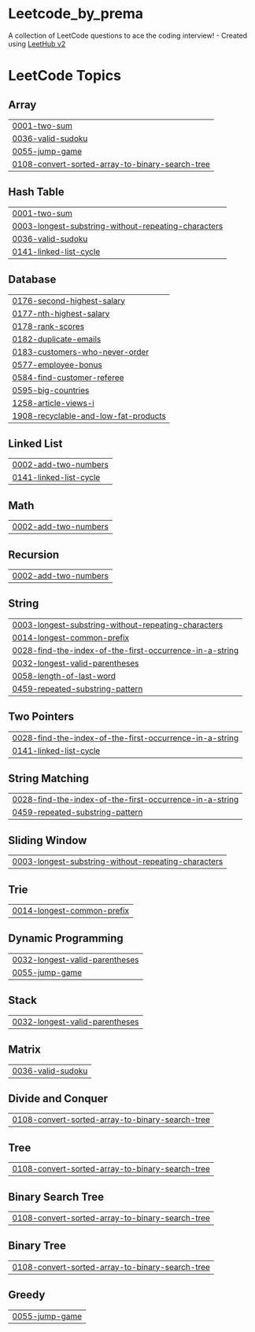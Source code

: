 # Leetcode_by_prema
A collection of LeetCode questions to ace the coding interview! - Created using [LeetHub v2](https://github.com/arunbhardwaj/LeetHub-2.0)

<!---LeetCode Topics Start-->
# LeetCode Topics
## Array
|  |
| ------- |
| [0001-two-sum](https://github.com/PremaDongare/Leetcode_by_prema/tree/master/0001-two-sum) |
| [0036-valid-sudoku](https://github.com/PremaDongare/Leetcode_by_prema/tree/master/0036-valid-sudoku) |
| [0055-jump-game](https://github.com/PremaDongare/Leetcode_by_prema/tree/master/0055-jump-game) |
| [0108-convert-sorted-array-to-binary-search-tree](https://github.com/PremaDongare/Leetcode_by_prema/tree/master/0108-convert-sorted-array-to-binary-search-tree) |
## Hash Table
|  |
| ------- |
| [0001-two-sum](https://github.com/PremaDongare/Leetcode_by_prema/tree/master/0001-two-sum) |
| [0003-longest-substring-without-repeating-characters](https://github.com/PremaDongare/Leetcode_by_prema/tree/master/0003-longest-substring-without-repeating-characters) |
| [0036-valid-sudoku](https://github.com/PremaDongare/Leetcode_by_prema/tree/master/0036-valid-sudoku) |
| [0141-linked-list-cycle](https://github.com/PremaDongare/Leetcode_by_prema/tree/master/0141-linked-list-cycle) |
## Database
|  |
| ------- |
| [0176-second-highest-salary](https://github.com/PremaDongare/Leetcode_by_prema/tree/master/0176-second-highest-salary) |
| [0177-nth-highest-salary](https://github.com/PremaDongare/Leetcode_by_prema/tree/master/0177-nth-highest-salary) |
| [0178-rank-scores](https://github.com/PremaDongare/Leetcode_by_prema/tree/master/0178-rank-scores) |
| [0182-duplicate-emails](https://github.com/PremaDongare/Leetcode_by_prema/tree/master/0182-duplicate-emails) |
| [0183-customers-who-never-order](https://github.com/PremaDongare/Leetcode_by_prema/tree/master/0183-customers-who-never-order) |
| [0577-employee-bonus](https://github.com/PremaDongare/Leetcode_by_prema/tree/master/0577-employee-bonus) |
| [0584-find-customer-referee](https://github.com/PremaDongare/Leetcode_by_prema/tree/master/0584-find-customer-referee) |
| [0595-big-countries](https://github.com/PremaDongare/Leetcode_by_prema/tree/master/0595-big-countries) |
| [1258-article-views-i](https://github.com/PremaDongare/Leetcode_by_prema/tree/master/1258-article-views-i) |
| [1908-recyclable-and-low-fat-products](https://github.com/PremaDongare/Leetcode_by_prema/tree/master/1908-recyclable-and-low-fat-products) |
## Linked List
|  |
| ------- |
| [0002-add-two-numbers](https://github.com/PremaDongare/Leetcode_by_prema/tree/master/0002-add-two-numbers) |
| [0141-linked-list-cycle](https://github.com/PremaDongare/Leetcode_by_prema/tree/master/0141-linked-list-cycle) |
## Math
|  |
| ------- |
| [0002-add-two-numbers](https://github.com/PremaDongare/Leetcode_by_prema/tree/master/0002-add-two-numbers) |
## Recursion
|  |
| ------- |
| [0002-add-two-numbers](https://github.com/PremaDongare/Leetcode_by_prema/tree/master/0002-add-two-numbers) |
## String
|  |
| ------- |
| [0003-longest-substring-without-repeating-characters](https://github.com/PremaDongare/Leetcode_by_prema/tree/master/0003-longest-substring-without-repeating-characters) |
| [0014-longest-common-prefix](https://github.com/PremaDongare/Leetcode_by_prema/tree/master/0014-longest-common-prefix) |
| [0028-find-the-index-of-the-first-occurrence-in-a-string](https://github.com/PremaDongare/Leetcode_by_prema/tree/master/0028-find-the-index-of-the-first-occurrence-in-a-string) |
| [0032-longest-valid-parentheses](https://github.com/PremaDongare/Leetcode_by_prema/tree/master/0032-longest-valid-parentheses) |
| [0058-length-of-last-word](https://github.com/PremaDongare/Leetcode_by_prema/tree/master/0058-length-of-last-word) |
| [0459-repeated-substring-pattern](https://github.com/PremaDongare/Leetcode_by_prema/tree/master/0459-repeated-substring-pattern) |
## Two Pointers
|  |
| ------- |
| [0028-find-the-index-of-the-first-occurrence-in-a-string](https://github.com/PremaDongare/Leetcode_by_prema/tree/master/0028-find-the-index-of-the-first-occurrence-in-a-string) |
| [0141-linked-list-cycle](https://github.com/PremaDongare/Leetcode_by_prema/tree/master/0141-linked-list-cycle) |
## String Matching
|  |
| ------- |
| [0028-find-the-index-of-the-first-occurrence-in-a-string](https://github.com/PremaDongare/Leetcode_by_prema/tree/master/0028-find-the-index-of-the-first-occurrence-in-a-string) |
| [0459-repeated-substring-pattern](https://github.com/PremaDongare/Leetcode_by_prema/tree/master/0459-repeated-substring-pattern) |
## Sliding Window
|  |
| ------- |
| [0003-longest-substring-without-repeating-characters](https://github.com/PremaDongare/Leetcode_by_prema/tree/master/0003-longest-substring-without-repeating-characters) |
## Trie
|  |
| ------- |
| [0014-longest-common-prefix](https://github.com/PremaDongare/Leetcode_by_prema/tree/master/0014-longest-common-prefix) |
## Dynamic Programming
|  |
| ------- |
| [0032-longest-valid-parentheses](https://github.com/PremaDongare/Leetcode_by_prema/tree/master/0032-longest-valid-parentheses) |
| [0055-jump-game](https://github.com/PremaDongare/Leetcode_by_prema/tree/master/0055-jump-game) |
## Stack
|  |
| ------- |
| [0032-longest-valid-parentheses](https://github.com/PremaDongare/Leetcode_by_prema/tree/master/0032-longest-valid-parentheses) |
## Matrix
|  |
| ------- |
| [0036-valid-sudoku](https://github.com/PremaDongare/Leetcode_by_prema/tree/master/0036-valid-sudoku) |
## Divide and Conquer
|  |
| ------- |
| [0108-convert-sorted-array-to-binary-search-tree](https://github.com/PremaDongare/Leetcode_by_prema/tree/master/0108-convert-sorted-array-to-binary-search-tree) |
## Tree
|  |
| ------- |
| [0108-convert-sorted-array-to-binary-search-tree](https://github.com/PremaDongare/Leetcode_by_prema/tree/master/0108-convert-sorted-array-to-binary-search-tree) |
## Binary Search Tree
|  |
| ------- |
| [0108-convert-sorted-array-to-binary-search-tree](https://github.com/PremaDongare/Leetcode_by_prema/tree/master/0108-convert-sorted-array-to-binary-search-tree) |
## Binary Tree
|  |
| ------- |
| [0108-convert-sorted-array-to-binary-search-tree](https://github.com/PremaDongare/Leetcode_by_prema/tree/master/0108-convert-sorted-array-to-binary-search-tree) |
## Greedy
|  |
| ------- |
| [0055-jump-game](https://github.com/PremaDongare/Leetcode_by_prema/tree/master/0055-jump-game) |
<!---LeetCode Topics End-->